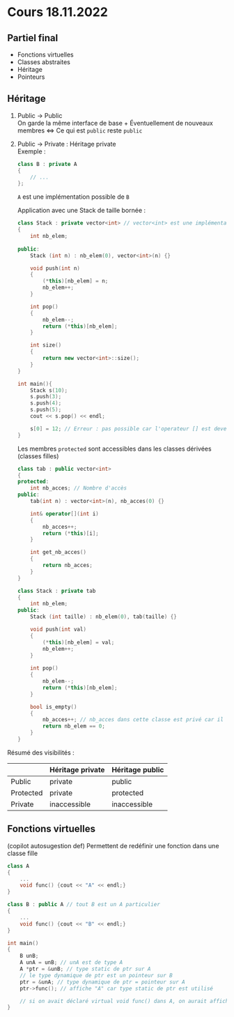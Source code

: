 # Cours 18.11.2022

## Partiel final

- Fonctions virtuelles
- Classes abstraites
- Héritage
- Pointeurs

## Héritage

1. Public $\rightarrow$ Public  
   On garde la même interface de base
   +
   Éventuellement de nouveaux membres
   $\Leftrightarrow$ Ce qui est `public` reste `public`

2. Public $\rightarrow$ Private : Héritage private  
   Exemple :

    ```cpp
    class B : private A
    {
        // ...
    };
    ```

    `A` est une implémentation possible de `B`

    Application avec une Stack de taille bornée :

    ```cpp
    class Stack : private vector<int> // vector<int> est une implémentation Stack
    { 
        int nb_elem;
        
    public:
        Stack (int n) : nb_elem(0), vector<int>(n) {}

        void push(int n)
        {
            (*this)[nb_elem] = n;
            nb_elem++;
        }

        int pop()
        {
            nb_elem--;
            return (*this)[nb_elem];
        }

        int size() 
        {
            return new vector<int>::size();
        }
    }

    int main(){
        Stack s(10);
        s.push(3);
        s.push(4);
        s.push(5);
        cout << s.pop() << endl;

        s[0] = 12; // Erreur : pas possible car l'operateur [] est devenu privé, il faudrait le redéfinir
    }
    ```

    Les membres `protected` sont accessibles dans les classes dérivées (classes filles)

    ```cpp
    class tab : public vector<int>
    {
    protected:
        int nb_acces; // Nombre d'accès
    public:
        tab(int n) : vector<int>(n), nb_acces(0) {}

        int& operator[](int i)
        {
            nb_acces++;
            return (*this)[i];
        }

        int get_nb_acces()
        {
            return nb_acces;
        }
    }
    
    class Stack : private tab
    {
        int nb_elem;
    public:
        Stack (int taille) : nb_elem(0), tab(taille) {}

        void push(int val)
        {
            (*this)[nb_elem] = val;
            nb_elem++;
        }
        
        int pop()
        {
            nb_elem--;
            return (*this)[nb_elem];
        }

        bool is_empty()
        {
            nb_acces++; // nb_acces dans cette classe est privé car il est déclaré protected dans tab
            return nb_elem == 0;
        }
    }
    ```

Résumé des visibilités :

|           | Héritage private | Héritage public |
|-----------|------------------|-----------------|
| Public    | private          | public          |
| Protected | private          | protected       |
| Private   | inaccessible     | inaccessible    |

## Fonctions virtuelles

(copilot autosugestion def) Permettent de redéfinir une fonction dans une classe fille

```cpp
class A
{
    ...
    void func() {cout << "A" << endl;}
}

class B : public A // tout B est un A particulier
{
    ...
    void func() {cout << "B" << endl;}
}

int main()
{
    B unB;
    A unA = unB; // unA est de type A 
    A *ptr = &unB; // type static de ptr sur A
    // le type dynamique de ptr est un pointeur sur B
    ptr = &unA; // type dynamique de ptr = pointeur sur A
    ptr->func(); // affiche "A" car type static de ptr est utilisé

    // si on avait déclaré virtual void func() dans A, on aurait affiché "B" car le type dynamique de ptr est utilisé
}
```
